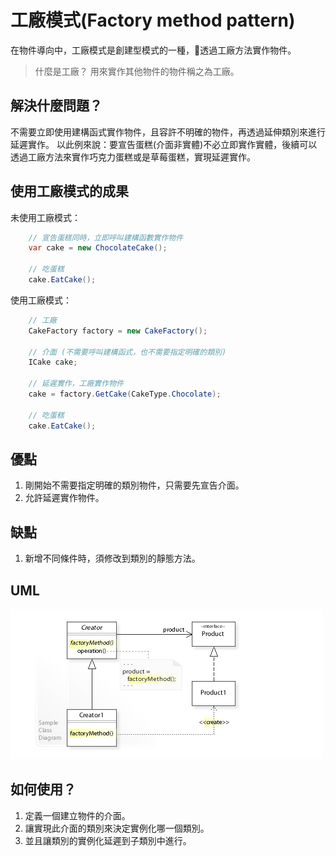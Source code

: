 # 工廠模式(Factory method pattern)

在物件導向中，工廠模式是創建型模式的一種，透過工廠方法實作物件。

> 什麼是工廠？
> 用來實作其他物件的物件稱之為工廠。

## 解決什麼問題？

不需要立即使用建構函式實作物件，且容許不明確的物件，再透過延伸類別來進行延遲實作。
以此例來說：要宣告蛋糕(介面非實體)不必立即實作實體，後續可以透過工廠方法來實作巧克力蛋糕或是草莓蛋糕，實現延遲實作。

## 使用工廠模式的成果

未使用工廠模式：

```csharp
    // 宣告蛋糕同時，立即呼叫建構函數實作物件
    var cake = new ChocolateCake();

    // 吃蛋糕
    cake.EatCake();
```

使用工廠模式：

```csharp
    // 工廠
    CakeFactory factory = new CakeFactory();

    // 介面 (不需要呼叫建構函式，也不需要指定明確的類別)
    ICake cake;

    // 延遲實作，工廠實作物件
    cake = factory.GetCake(CakeType.Chocolate);

    // 吃蛋糕
    cake.EatCake();
```

## 優點

1. 剛開始不需要指定明確的類別物件，只需要先宣告介面。
2. 允許延遲實作物件。

## 缺點

1. 新增不同條件時，須修改到類別的靜態方法。

## UML

[![UML](/Patterns/Creational/FactoryMethod/images/W3sDesign_Factory_Method_Design_Pattern_UML.jpg "W3sDesign_Factory_Method_Design_Pattern_UML")](https://en.wikipedia.org/wiki/Factory_method_pattern#/media/File:W3sDesign_Factory_Method_Design_Pattern_UML.jpg)

## 如何使用？

1. 定義一個建立物件的介面。
2. 讓實現此介面的類別來決定實例化哪一個類別。
3. 並且讓類別的實例化延遲到子類別中進行。